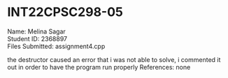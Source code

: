 # INT22CPSC298-05
 Name: Melina Sagar \
Student ID: 2368897\
Files Submitted: assignment4.cpp

the destructor caused an error that i was not able to solve, i commented it out in order to have the program run properly
References: none
